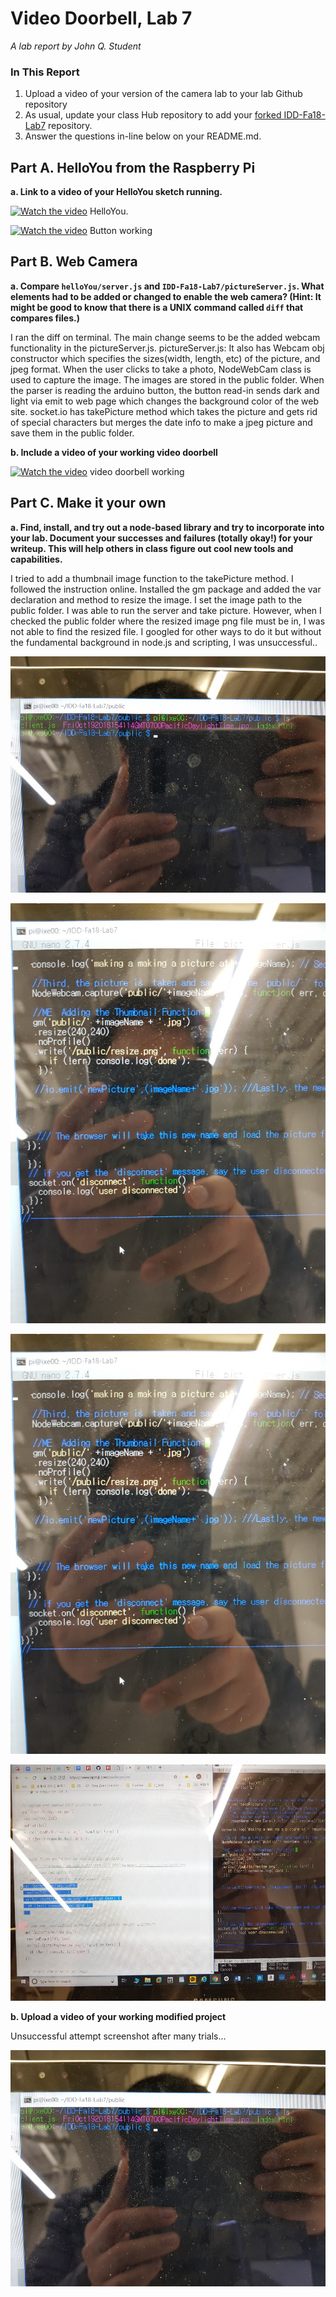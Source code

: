 # Video Doorbell, Lab 7

*A lab report by John Q. Student*

### In This Report

1. Upload a video of your version of the camera lab to your lab Github repository
1. As usual, update your class Hub repository to add your [forked IDD-Fa18-Lab7](/FAR-Lab/IDD-Fa18-Lab7) repository.
1. Answer the questions in-line below on your README.md.

## Part A. HelloYou from the Raspberry Pi

**a. Link to a video of your HelloYou sketch running.**

[![Watch the video](https://img.youtube.com/vi/6XdXe3NJdmM/0.jpg)](https://youtu.be/6XdXe3NJdmM) HelloYou.

[![Watch the video](https://img.youtube.com/vi/bRsL-9n1XgA/0.jpg)](https://youtu.be/bRsL-9n1XgA) Button working


## Part B. Web Camera

**a. Compare `helloYou/server.js` and `IDD-Fa18-Lab7/pictureServer.js`. What elements had to be added or changed to enable the web camera? (Hint: It might be good to know that there is a UNIX command called `diff` that compares files.)**

I ran the diff on terminal. The main change seems to be the added webcam functionality in the pictureServer.js. 
pictureServer.js:   It also has Webcam obj constructor which specifies the sizes(width, length, etc) of the picture, and jpeg format. 
When the user clicks to take a photo, NodeWebCam class is used to capture the image. The images are stored in the public folder.
When the parser is reading the arduino button, the button read-in sends dark and light via emit to web page which changes the background color of the web site.
socket.io has takePicture method which takes the picture and gets rid of special characters but merges the date info to make a jpeg picture and save them in the public folder. 

**b. Include a video of your working video doorbell**

[![Watch the video](https://img.youtube.com/vi/bRsL-9n1XgA/0.jpg)](https://youtu.be/bRsL-9n1XgA) video doorbell working


## Part C. Make it your own

**a. Find, install, and try out a node-based library and try to incorporate into your lab. Document your successes and failures (totally okay!) for your writeup. This will help others in class figure out cool new tools and capabilities.**

I tried to add a thumbnail image function to the takePicture method.
I followed the instruction online. Installed the gm package and added the var declaration and method to resize the image. 
I set the image path to the public folder.
I was able to run the server and take picture.
However, when I checked the public folder where the resized image png file must be in, I was not able to find the resized file. 
I googled for other ways to do it but without the fundamental background in node.js and scripting, I was unsuccessful.. 

![alt text](https://github.com/contactkoh/IDD-Fa18-Lab7/blob/master/gm1.jpg)

![alt text](https://github.com/contactkoh/IDD-Fa18-Lab7/blob/master/gm2.jpg)

![alt text](https://github.com/contactkoh/IDD-Fa18-Lab7/blob/master/gm3.jpg)

![alt text](https://github.com/contactkoh/IDD-Fa18-Lab7/blob/master/gm4.jpg)


**b. Upload a video of your working modified project**

Unsuccessful attempt screenshot after many trials...

![alt text](https://github.com/contactkoh/IDD-Fa18-Lab7/blob/master/gm1.jpg)


